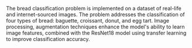 The bread classification problem is implemented on a dataset of real-life and internet-sourced images. The problem addresses the classification of four types of bread: baguette, croissant, donut, and egg tart. Image processing, augmentation techniques enhance the model's ability to learn image features, combined with the ResNet18 model using transfer learning to improve classification accuracy.

